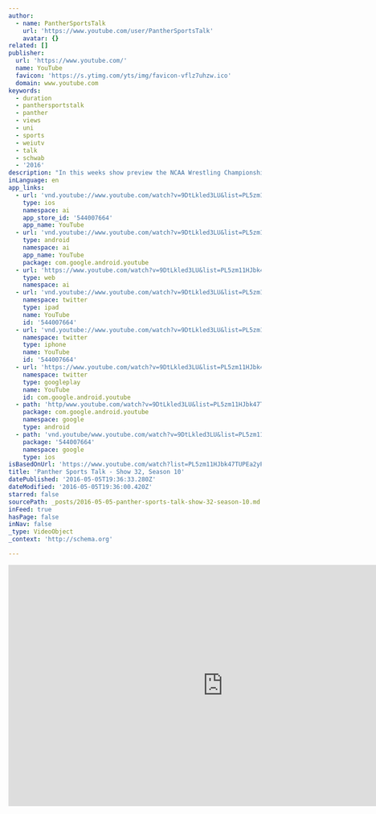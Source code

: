 ```yaml
---
author:
  - name: PantherSportsTalk
    url: 'https://www.youtube.com/user/PantherSportsTalk'
    avatar: {}
related: []
publisher:
  url: 'https://www.youtube.com/'
  name: YouTube
  favicon: 'https://s.ytimg.com/yts/img/favicon-vflz7uhzw.ico'
  domain: www.youtube.com
keywords:
  - duration
  - panthersportstalk
  - panther
  - views
  - uni
  - sports
  - weiutv
  - talk
  - schwab
  - '2016'
description: "In this weeks show preview the NCAA Wrestling Championships with head coach Doug Schwab. We look at the seniors that have left their legacy in more ways than the regular season title on the women's hoops team. We look back at a recent inductee in the UNI Hall of Fame, former coach Greg McDermott."
inLanguage: en
app_links:
  - url: 'vnd.youtube://www.youtube.com/watch?v=9DtLkled3LU&list=PL5zm11HJbk47TUPEa2yPvc0OZ0h-YqPqW&feature=applinks'
    type: ios
    namespace: ai
    app_store_id: '544007664'
    app_name: YouTube
  - url: 'vnd.youtube://www.youtube.com/watch?v=9DtLkled3LU&list=PL5zm11HJbk47TUPEa2yPvc0OZ0h-YqPqW&feature=applinks'
    type: android
    namespace: ai
    app_name: YouTube
    package: com.google.android.youtube
  - url: 'https://www.youtube.com/watch?v=9DtLkled3LU&list=PL5zm11HJbk47TUPEa2yPvc0OZ0h-YqPqW&feature=applinks'
    type: web
    namespace: ai
  - url: 'vnd.youtube://www.youtube.com/watch?v=9DtLkled3LU&list=PL5zm11HJbk47TUPEa2yPvc0OZ0h-YqPqW&feature=applinks'
    namespace: twitter
    type: ipad
    name: YouTube
    id: '544007664'
  - url: 'vnd.youtube://www.youtube.com/watch?v=9DtLkled3LU&list=PL5zm11HJbk47TUPEa2yPvc0OZ0h-YqPqW&feature=applinks'
    namespace: twitter
    type: iphone
    name: YouTube
    id: '544007664'
  - url: 'https://www.youtube.com/watch?v=9DtLkled3LU&list=PL5zm11HJbk47TUPEa2yPvc0OZ0h-YqPqW'
    namespace: twitter
    type: googleplay
    name: YouTube
    id: com.google.android.youtube
  - path: 'http/www.youtube.com/watch?v=9DtLkled3LU&list=PL5zm11HJbk47TUPEa2yPvc0OZ0h-YqPqW'
    package: com.google.android.youtube
    namespace: google
    type: android
  - path: 'vnd.youtube/www.youtube.com/watch?v=9DtLkled3LU&list=PL5zm11HJbk47TUPEa2yPvc0OZ0h-YqPqW'
    package: '544007664'
    namespace: google
    type: ios
isBasedOnUrl: 'https://www.youtube.com/watch?list=PL5zm11HJbk47TUPEa2yPvc0OZ0h-YqPqW&v=9DtLkled3LU&feature=player_embedded'
title: 'Panther Sports Talk - Show 32, Season 10'
datePublished: '2016-05-05T19:36:33.280Z'
dateModified: '2016-05-05T19:36:00.420Z'
starred: false
sourcePath: _posts/2016-05-05-panther-sports-talk-show-32-season-10.md
inFeed: true
hasPage: false
inNav: false
_type: VideoObject
_context: 'http://schema.org'

---
```

<iframe src="https://cdn.embedly.com/widgets/media.html?src=https%3A%2F%2Fwww.youtube.com%2Fembed%2Fvideoseries%3Flist%3DPL5zm11HJbk47TUPEa2yPvc0OZ0h-YqPqW&amp;url=https%3A%2F%2Fwww.youtube.com%2Fwatch%3Flist%3DPL5zm11HJbk47TUPEa2yPvc0OZ0h-YqPqW%26v%3D9DtLkled3LU%26feature%3Dplayer_embedded&amp;image=https%3A%2F%2Fi.ytimg.com%2Fvi%2F9DtLkled3LU%2Fhqdefault.jpg&amp;key=b7d04c9b404c499eba89ee7072e1c4f7&amp;type=text%2Fhtml&amp;schema=youtube" width="854" height="480" scrolling="no" frameborder="0" allowfullscreen="" style=""></iframe>